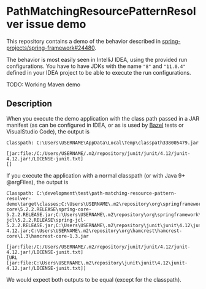 # PathMatchingResourcePatternResolver issue demo

This repository contains a demo of the behavior described in [spring-projects/spring-framework#24480](https://github.com/spring-projects/spring-framework/issues/24480).

The behavior is most easily seen in IntelliJ IDEA, using the provided run configurations. You have to have JDKs with the name `"8"` and `"11.0.4"` defined in your IDEA project to be able to execute the run configurations.

TODO: Working Maven demo

## Description

When you execute the demo application with the class path passed in a JAR manifest (as can be configured in IDEA, or as is used by [Bazel](https://bazel.build/) tests or VisualStudio Code), the output is

```
Classpath: C:\Users\USERNAME\AppData\Local\Temp\classpath338005479.jar

[jar:file:/C:/Users/USERNAME/.m2/repository/junit/junit/4.12/junit-4.12.jar!/LICENSE-junit.txt]
[]
```

If you execute the application with a normal classpath (or with Java 9+ @argFiles), the output is

```
Classpath: C:\development\test\path-matching-resource-pattern-resolver-demo\target\classes;C:\Users\USERNAME\.m2\repository\org\springframework\spring-core\5.2.2.RELEASE\spring-core-5.2.2.RELEASE.jar;C:\Users\USERNAME\.m2\repository\org\springframework\spring-jcl\5.2.2.RELEASE\spring-jcl-5.2.2.RELEASE.jar;C:\Users\USERNAME\.m2\repository\junit\junit\4.12\junit-4.12.jar;C:\Users\USERNAME\.m2\repository\org\hamcrest\hamcrest-core\1.3\hamcrest-core-1.3.jar

[jar:file:/C:/Users/USERNAME/.m2/repository/junit/junit/4.12/junit-4.12.jar!/LICENSE-junit.txt]
[URL [jar:file:C:\Users\USERNAME\.m2\repository\junit\junit\4.12\junit-4.12.jar!/LICENSE-junit.txt]]
```

We would expect both outputs to be equal (except for the classpath).
